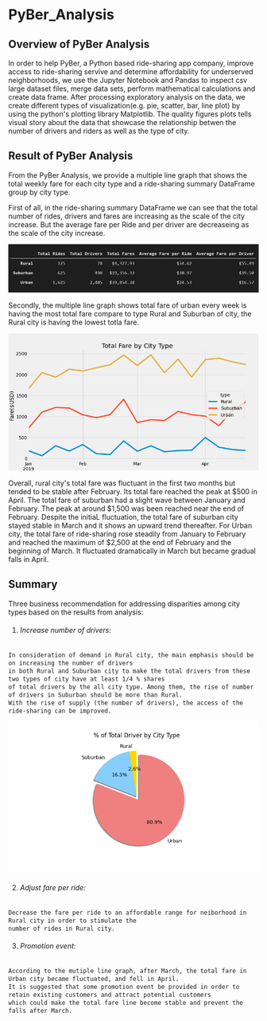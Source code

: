 # PyBer_Analysis

## Overview of PyBer Analysis
In order to help PyBer, a Python based ride-sharing app company, improve access to ride-sharing servive and determine affordability for underserved neighborhoods, we use the Jupyter Notebook and Pandas to inspect csv large dataset files, merge data sets, perform mathematical calculations and create data frame. After processing exploratory analysis on the data, we create different types of visualization(e.g. pie, scatter, bar, line plot) by using the python's plotting library Matplotlib. The quality figures plots tells visual story about the data that showcase the relationship betwen the number of drivers and riders as well as the type of city.

## Result of PyBer Analysis
From the PyBer Analysis, we provide a multiple line graph that shows the total weekly fare for each city type and a ride-sharing summary DataFrame group by city type.

First of all, in the ride-sharing summary DataFrame we can see that the total number of rides, drivers and fares are increasing as the scale of the city increase. But the average fare per Ride and per driver are decreaseing as the scale of the city increase. 

![ride_sharing_summary_df](https://github.com/hayden0098/PyBer_Analysis/blob/main/analysis/ride_sharing_summary_df.jpg)

Secondly, the multiple line graph shows total fare of urban every week is having the most total fare compare to type Rural and Suburban of city, the Rural city is having the lowest totla fare. 

![PyBer_fare_summary](https://github.com/hayden0098/PyBer_Analysis/blob/main/analysis/PyBer_fare_summary.png)

Overall, rural city's total fare was fluctuant in the first two months but tended to be stable after February. Its total fare reached the peak at $500 in April. The total fare of suburban had a slight wave between January and February. The peak at around $1,500 was been reached near the end of February. Despite the initiaL fluctuation, the total fare of suburban city stayed stable in March and it shows an upward trend thereafter. For Urban city, the total fare of ride-sharing rose steadily from January to February and reached the maximum of $2,500 at the end of February and the beginning of March. It fluctuated dramatically in March but became gradual falls in April.

## Summary
Three business recommendation for addressing disparities among city types based on the results from analysis:

   1. ###### Increase number of drivers:
    In consideration of demand in Rural city, the main emphasis should be on increasing the number of drivers 
    in both Rural and Suburban city to make the total drivers from these two types of city have at least 1/4 % shares 
    of total drivers by the all city type. Among them, the rise of number of drivers in Suburban should be more than Rural.
    With the rise of supply (the number of drivers), the access of the ride-sharing can be improved.
    
![total_driver_by_cityType](https://github.com/hayden0098/PyBer_Analysis/blob/main/analysis/%25_total_driver_by_cityType.png)

   2. ###### Adjust fare per ride:
    Decrease the fare per ride to an affordable range for neiborhood in Rural city in order to stimulate the 
    number of rides in Rural city.

   3. ###### Promotion event:
    According to the mutiple line graph, after March, the total fare in Urban city became fluctuated, and fell in April. 
    It is suggested that some promotion event be provided in order to retain existing customers and attract potential customers 
    which could make the total fare line become stable and prevent the falls after March.
